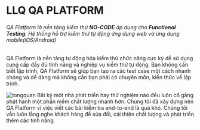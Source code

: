 # LLQ QA PLATFORM
###### QA Flatform là nền tảng kiểm thử  **NO-CODE** áp dụng cho **Functional Testing**. Hệ thống hỗ trợ kiểm thử tự động ứng dụng web và ứng dụng mobile(iOS/Android)

QA Flatform là nền tảng tự động hóa kiểm thử chức năng cực kỳ dễ sử dụng cung cấp đầy đủ tính năng và nghiệp vụ kiểm thử tự động. Bạn không cần biết lập trình, QA Flatform sẽ giúp bạn tạo ra các test case một cách nhanh chóng và dễ dàng mà không cần bạn phải có chuyên môn, kiến thức về lập trình.

![tongquan](https://raw.githubusercontent.com/quynh-dn/QA-Platform/72a5b2c729ea9b777edba4a2cf0c7387557f12f8/helptotest_qaplatform1.png)
Bất kỳ một nhà phát triển hay thử nghiệm nào đều luôn cố gắng phát hành một phần mềm chất lượng nhanh hơn. Chúng tôi đã xây dựng nên QA Flatform vì việc viết các bài kiểm tra end-to-end là quá khó. Chúng tôi vẫn luôn lắng nghe khách hàng để sửa đổi, cải thiện chất lượng và phát triển thêm các tính năng.
